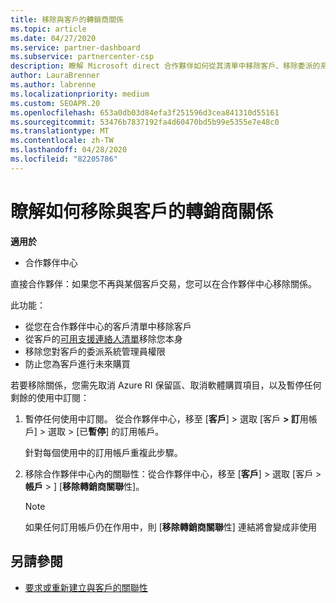 ```yaml
---
title: 移除與客戶的轉銷商關係
ms.topic: article
ms.date: 04/27/2020
ms.service: partner-dashboard
ms.subservice: partnercenter-csp
description: 瞭解 Microsoft direct 合作夥伴如何從其清單中移除客戶、移除委派的系統管理員許可權，以及停止支援或購買客戶。
author: LauraBrenner
ms.author: labrenne
ms.localizationpriority: medium
ms.custom: SEOAPR.20
ms.openlocfilehash: 653a0db03d84efa3f251596d3cea841310d55161
ms.sourcegitcommit: 53476b7837192fa4d60470bd5b99e5355e7e48c0
ms.translationtype: MT
ms.contentlocale: zh-TW
ms.lasthandoff: 04/28/2020
ms.locfileid: "82205786"
---
```

# <a name="learn-how-to-remove-a-reseller-relationship-with-a-customer"></a>瞭解如何移除與客戶的轉銷商關係

**適用於**

- 合作夥伴中心

直接合作夥伴：如果您不再與某個客戶交易，您可以在合作夥伴中心移除關係。

此功能：
- 從您在合作夥伴中心的客戶清單中移除客戶
- 從客戶的[可用支援連絡人清單](assign-support-contacts.md)移除您本身
- 移除您對客戶的委派系統管理員權限
- 防止您為客戶進行未來購買

若要移除關係，您需先取消 Azure RI 保留區、取消軟體購買項目，以及暫停任何剩餘的使用中訂閱：
1. 暫停任何使用中訂閱。 從合作夥伴中心，移至 [**客戶**] > 選取 [客戶 **> 訂**用帳戶] > 選取 > [已**暫停**] 的訂用帳戶。 

   針對每個使用中的訂用帳戶重複此步驟。

2. 移除合作夥伴中心內的關聯性：從合作夥伴中心，移至 [**客戶**] > 選取 [客戶 >**帳戶** > ] [**移除轉銷商關聯**性]。

   > [!NOTE]
   > 如果任何訂用帳戶仍在作用中，則 [**移除轉銷商關聯**性] 連結將會變成非使用

## <a name="see-also"></a>另請參閱

- [要求或重新建立與客戶的關聯性](request-a-relationship-with-a-customer.md)

